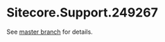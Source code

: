 # Sitecore.Support.249267

See [master branch](https://github.com/sitecoresupport/Sitecore.Support.249267) for details.